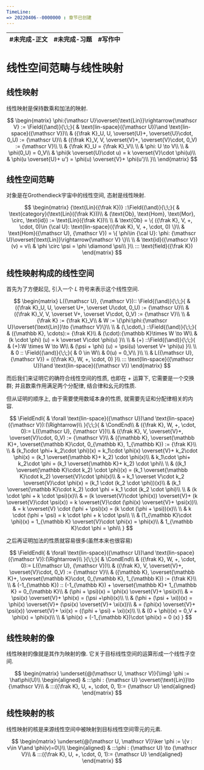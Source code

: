 ```yaml
---
TimeLine: 
=> 20220406--0000000 : 章节已创建
---
```

| #未完成-正文 | #未完成-习题 | #写作中 | 
| ------------ | ------------ | ------- |

# 线性空间范畴与线性映射

## 线性映射

线性映射是保持数乘和加法的映射. 

$$
\begin{matrix}
\phi:{\mathscr U}\overset{\text{Lin}}\rightarrow{\mathscr V}
:= \Field{(\and)}{\;\;}{
    & \text{lin-space}({\mathscr U})\and \text{lin-space}({\mathscr V})\\
    & ({\frak K}_U, U, \overset{U}+, \overset{U}\cdot, 0_U) := {\mathscr U}\\
    & ({\frak K}_V, V, \overset{V}+, \overset{V}\cdot, 0_V) := {\mathscr V}\\
    \\
    & {\frak K}_U = {\frak K}_V\\
    \\
    & \phi: U \to V\\
    \\
    & \phi(0_U) = 0_V\\
    & \phi(k \overset{U}\cdot u) = k \overset{V}\cdot \phi(u)\\
    & \phi(u \overset{U}+ u') = \phi(u) \overset{V}+ \phi(u')\\
}\\
\end{matrix}
$$

## 线性空间范畴

对象是在Grothendieck宇宙中的线性空间, 态射是线性映射. 

$$
\begin{matrix}
{\text{Lin}({\frak K})}
::\Field{(\and)}{\;\;}{
    & \text{category}(\text{Lin}({\frak K}))\\
    & (\text{Ob}, 
    \text{Hom}, 
    \text{Mor}, 
    \circ, 
    \text{id})
    := \text{Lin}({\frak K})\\
    \\
    & \text{Ob} = \{
        ({\frak K}, V, +, \cdot, 0)\in {\cal U}:
        \text{lin-space}({\frak K}, V, +, \cdot, 0)
    \}\\
    & \text{Hom}({\mathscr U}, {\mathscr V}) = \{
        \phi\in {\cal U}:
        \phi: {\mathscr U}\overset{\text{Lin}}\rightarrow{\mathscr V}
    \}\\
    \\
    & \text{id}({\mathscr V})(v) = v\\
    & \phi \circ \psi = \phi \diamond \psi\\
}\\
::: \text{field}({\frak K})
\end{matrix}
$$

## 线性映射构成的线性空间

首先为了方便起见, 引入一个 $L$ 符号来表示这个线性空间. 

$$
\begin{matrix}
L({\mathscr U}, {\mathscr V})::
\Field{(\and)}{\;\;}{
    & ({\frak K}_U, U, \overset U+, \overset U\cdot, 0_U) := {\mathscr U}\\
    & ({\frak K}_V, V, \overset V+, \overset V\cdot, 0_V) := {\mathscr V}\\
    \\
    & {\frak K} := {\frak K}_V\\
    & W := \{\phi:\phi:{\mathscr U}\overset{\text{Lin}}\to {\mathscr V}\}\\
    \\
    & (\,\cdot\,) ::\Field{(\and)}{\;\;}{
        & ({\mathbb K},  \cdots):= {\frak K}\\
        & (\cdot):{\mathbb K}\times W \to W\\
        & (k \cdot \phi) (u) = k \overset V\cdot \phi(u)
    }\\
    \\
    & (+) ::\Field{(\and)}{\;\;}{
        & (+):W \times W \to W\\
        & (\psi + \phi) (u) = \psi(u) \overset V+ \phi(u)
    }\\
    \\
    & 0 :: \Field{(\and)}{\;\;}{
        & 0 \in W\\
        & 0(u) = 0_V\\
    }\\
    \\
    & L({\mathscr U}, {\mathscr V}) = ({\frak K}, W, +, \cdot, 0)
}\\
::: \text{lin-space}({\mathscr U})\and \text{lin-space}({\mathscr V})
\end{matrix}
$$

而后我们来证明它的确符合线性空间的性质, 也即在 $+$ 运算下, 它需要是一个交换群; 并且数乘作用满足两个分配律, 结合律和幺元的性质. 

但从证明的顺序上, 由于需要使用数域本身的性质, 就需要先证和分配律相关的内容. 

$$
\FieldEndl{
    & \forall \text{lin-space}({\mathscr U})\and \text{lin-space}({\mathscr V}):(\Rightarrow)\\
}{\;\;}{
    & \CondEnd\\
    & ({\frak K}, W, +, \cdot, 0):= L({\mathscr U}, {\mathscr V})\\
    & ({\frak K}, V, \overset{V}+, \overset{V}\cdot, 0_V) := {\mathscr V}\\
    & ({\mathbb K}, \overset{\mathbb K}+, \overset{\mathbb K}\cdot, 0_{\mathbb K}, 1_{\mathbb K}) 
        := {\frak K}\\
    \\
    & (k_1\cdot \phi+ k_2\cdot \phi)(x) 
        = k_1\cdot \phi(x) \overset{V}+ k_2\cdot \phi(x) 
        = (k_1 \overset{\mathbb K}+ k_2) \cdot \phi(x)\\
    & k_1\cdot \phi+ k_2\cdot \phi = (k_1 \overset{\mathbb K}+ k_2) \cdot \phi\\
    \\
    & ((k_1 \overset{\mathbb K}\cdot k_2) \cdot \phi)(x) 
    = (k_1 \overset{\mathbb K}\cdot k_2) \overset{V}\cdot \phi(x)\\ 
        & = k_1 \overset V\cdot k_2 \overset{V}\cdot \phi(x)
        = (k_1 \cdot (k_2 \cdot \phi))(x)\\
    & (k_1 \overset{\mathbb K}\cdot k_2) \cdot \phi = k_1 \cdot (k_2 \cdot \phi)\\
    \\
    & (k \cdot \phi + k \cdot \psi)(x)\\
        & = (k \overset{V}\cdot \phi(x)) \overset{V}+ (k \overset{V}\cdot \psi(x))
        = k \overset{V}\cdot (\phi(x) \overset{V}+ \psi(x))\\
        & = k \overset{V} \cdot (\phi + \psi)(x)
        = (k \cdot (\phi + \psi))(x)\\
    \\
    & k \cdot (\phi + \psi) = k \cdot \phi + k \cdot \psi\\
    \\
    & (1_{\mathbb K}\cdot \phi)(x) = 1_{\mathbb K} \overset{V}\cdot \phi(x) = \phi(x)\\
    & 1_{\mathbb K}\cdot \phi = \phi\\
}
$$

之后再证明加法的性质就容易很多(虽然本来也很容易)

$$
\FieldEndl{
    & \forall \text{lin-space}({\mathscr U})\and \text{lin-space}({\mathscr V}):(\Rightarrow)\\
}{\;\;}{
    & \CondEnd\\
    & ({\frak K}, W, +, \cdot, 0):= L({\mathscr U}, {\mathscr V})\\
    & ({\frak K}, V, \overset{V}+, \overset{V}\cdot, 0_V) := {\mathscr V}\\
    & ({\mathbb K}, \overset{\mathbb K}+, \overset{\mathbb K}\cdot, 0_{\mathbb K}, 1_{\mathbb K}) 
        := {\frak K}\\
    \\
    & (-1_{\mathbb K}) :: (-1_{\mathbb K}) + \overset{\mathbb K}+ 1_{\mathbb K} = 0_{\mathbb K}\\
    & (\phi + \psi)(x) = \phi(x) \overset{V}+ \psi(x)\\
        & = \psi(x) \overset{V}+ \phi(x) = (\psi +\phi)(x)\\
    \\
    & (\phi + (\psi + \xi))(x) 
        = \phi(x) \overset{V}+ (\psi(x) \overset{V}+ \xi(x))\\ 
        & = (\phi(x) \overset{V}+ \psi(x)) \overset{V}+ \xi(x)
        = ((\phi + \psi) + \xi)(x)\\
    \\
    & (0 + \phi)(x) = 0_V + \phi(x) = \phi(x)\\
    \\
    & \phi(x) + (-1_{\mathbb K})\cdot \phi(x) = 0 (x)
}
$$

## 线性映射的像

线性映射的像就是其作为映射的像. 它关于目标线性空间的运算形成一个线性子空间. 

$$
\begin{matrix}
\underset{@(\mathscr U, \mathscr V)}{\img} \phi := \hat\phi(U)\\
\begin{aligned}
& :::\phi : {\mathscr U} \overset{\text{Lin}}\to {\mathscr V}\\
& :::({\frak K}, U, +, \cdot, 0, 1):= {\mathscr U}
\end{aligned}
\end{matrix}
$$

## 线性映射的核

线性映射的核是来源线性空间中被映射到目标线性空间零元的元素. 

$$
\begin{matrix}
\underset{@(\mathscr U, \mathscr V)}\ker \phi := \{v : v\in V\and \phi(v)=0\}\\
\begin{aligned}
& :::\phi : {\mathscr U} \to {\mathscr V}\\
& :::({\frak K}, U, +, \cdot, 0, 1):= {\mathscr U}
\end{aligned}
\end{matrix}
$$

